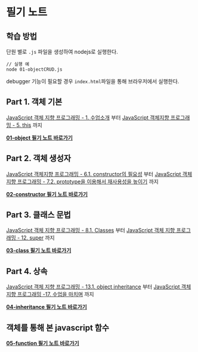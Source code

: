# 필기 노트

## 학습 방법

단원 별로 `.js` 파일을 생성하여 nodejs로 실행한다.

```
// 실행 예
node 01-objectCRUD.js
```

debugger 기능이 필요할 경우 `index.html`파일을 통해 브라우저에서 실행한다.

## Part 1. 객체 기본

[JavaScript 객체 지향 프로그래밍 - 1. 수업소개](https://www.youtube.com/watch?v=DHIlPmJUDzk&list=PLuHgQVnccGMAMctarDlPyv6upFUUnpSO3&index=1) 부터 [JavaScript 객체지향 프로그래밍 - 5. this](https://www.youtube.com/watch?v=-LWOv0PlcRA&list=PLuHgQVnccGMAMctarDlPyv6upFUUnpSO3&index=7) 까지

**[01-object 필기 노트 바로가기](https://github.com/kjkandrea/egoing-javascript-OOP/blob/master/note/01-object.md)**

## Part 2. 객체 생성자

[JavaScript 객체지향 프로그래밍 - 6.1. constructor의 필요성](https://www.youtube.com/watch?v=cTR00wW-kZo&list=PLuHgQVnccGMAMctarDlPyv6upFUUnpSO3&index=8) 부터 [JavaScript 객체지향 프로그래밍 - 7.2. prototype을 이용해서 재사용성을 높이기](https://www.youtube.com/watch?v=7uL0xiFBlJI&list=PLuHgQVnccGMAMctarDlPyv6upFUUnpSO3&index=12) 까지

**[02-constructor 필기 노트 바로가기](https://github.com/kjkandrea/egoing-javascript-OOP/blob/master/note/02-constructor.md)**

## Part 3. 클래스 문법

[JavaScript 객체 지향 프로그래밍 - 8.1. Classes](https://www.youtube.com/watch?v=cmcx88U7xBE&list=PLuHgQVnccGMAMctarDlPyv6upFUUnpSO3&index=13) 부터 [JavaScript 객체 지향 프로그래밍 - 12. super](https://www.youtube.com/watch?v=Qx0YKJj3ySo&list=PLuHgQVnccGMAMctarDlPyv6upFUUnpSO3&index=18) 까지

**[03-class 필기 노트 바로가기](https://github.com/kjkandrea/egoing-javascript-OOP/blob/master/note/03-class.md)** 

## Part 4. 상속

[JavaScript 객체 지향 프로그래밍 - 13.1. object inheritance](https://www.youtube.com/watch?v=339RrPTZTEU&list=PLuHgQVnccGMAMctarDlPyv6upFUUnpSO3&index=19) 부터 [JavaScript 객체 지향 프로그래밍 -17. 수업을 마치며](https://www.youtube.com/watch?v=D7YYXxS1nvE&list=PLuHgQVnccGMAMctarDlPyv6upFUUnpSO3&index=32) 까지

**[04-inheritance 필기 노트 바로가기](https://github.com/kjkandrea/egoing-javascript-OOP/blob/master/note/04-inheritance.md)**

## 객체를 통해 본 javascript 함수

**[05-function 필기 노트 바로가기](https://github.com/kjkandrea/egoing-javascript-OOP/blob/master/note/05-function.md)**
